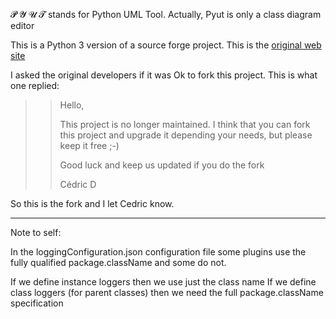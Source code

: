 

𝓟 𝓨 𝓤 𝓣 stands for Python UML Tool. Actually, Pyut is only a class diagram editor


This is a Python 3 version of a source forge project.  This is the [original web site](http://pyut.sourceforge.net/whatis.html)

I asked the original developers if it was Ok to fork this project.  This is what one replied:


>> Hello,
>> 
>> This project is no longer maintained.
>> I think that you can fork this project and upgrade it depending your needs, but please keep it free ;-)
>> 
>> Good luck and keep us updated if you do the fork
>> 
>> Cédric D


So this is the fork and I let Cedric know.  

------
Note to self:

In the loggingConfiguration.json configuration file some plugins use the fully qualified
package.className and some do not.

If we define instance loggers then we use just the class name
If we define class loggers (for parent classes) then we need the full package.className
specification
